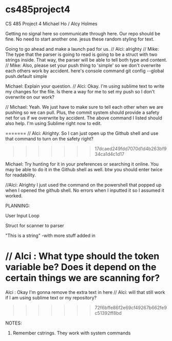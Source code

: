 # cs485project4
CS 485 Project 4
Michael Ho / Alcy Holmes

Getting no signal here so communicate through here.  Our repo should be fine.  No need to start another one.
jesus these random styling for text.

Going to go ahead and make a launch pad for us.
// Alci: alrighty
// Mike: The type that the parser is going to read is going to be a struct with two strings inside.  That way, the parser will be able to tell both type and content.
// Mike: Also, please set your push thing to 'simple' so we don't overwrite each others work by accident.  here's console command
		git config --global push.default simple

Michael: Explain your question.
// Alci: Okay. I'm using sublime text to write my changes for the file. Is there a way for me to set my push so I don't overwrite on our work?

// Michael: Yeah.  We just have to make sure to tell each other when we are pushing so we can pull.  Plus, the commit system should provide a safety net for us if we overwrite by accident.  The above command I listed should also help.  I'm using Sublime right now to edit.



=======
// Alci: Alrighty. So I can just open up the Github shell and use that command to turn on the safety right?




>>>>>>> 17dcaed249fdd7070d1d4b263bf934ca1d4c1d17

Michael: Try hunting for it in your preferences or searching it online.  You may be able to do it in the Github shell as well.  btw you should enter twice for readability.


//Alci: Alrighty I just used the command on the powershell that popped up when I opened the github shell. No errors when I inputted it so I assumed it worked.



PLANNING:

User Input Loop

Struct for scanner to parser

"This is a string" -with more stuff added in

// Alci : What type should the token variable be? Does it depend on the certain things we are scanning for?
=======
Alci : Okay I'm gonna remove the extra text in here
// Alci: will that still work if I am using sublime text or my repository?
>>>>>>> 72f6bffe86f2e69cf49267b662fe9c51392ff8bd



NOTES:
1. Remember cstrings. They work with system commands
